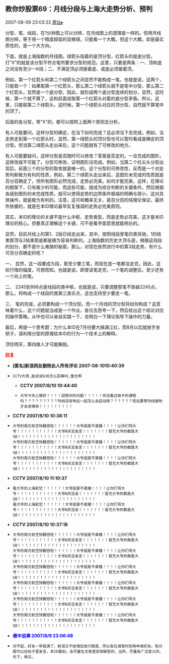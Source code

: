 ## 教你炒股票69：月线分段与上海大走势分析、预判
2007-08-09 23:03:22
[原址▸](http://www.fxgan.com/chan_time/2007_07_12/590.htm)



 分型、笔、线段，在1分钟图上可以分辨，在月线图上的道理是一样的。但用月线图分辨，等于用一个精度超低的显微镜，只能看一个大概，但这个大概，却是最实质性的，是一个大方向。
 
 下面，就是上海指数的月线图。绿箭头指着的是顶分型，红箭头的是底分型。打“X”的就是该分型不符合笔所要求分型的规范。这里，只要是两条：一、顶和底之间没有至少一K线；二、不满足顶必须接着底、或底必须接着顶。
 
 
 
 
 
 例如，第一个红箭头和第二个绿箭头之间显然不能构成一笔，也就是说，这两个，只能取一个：如果取第一个红箭头，那么第二个绿箭头就不是笔中分型，那么第二个红箭头，显然是一个底分型，因此，就形成两个底分型连续的划分，显然，这时候，第一个就不算了，这和前面说取第一个红箭头对着的底分型矛盾。所以，这里，只能取第二个绿箭头，这时候，第一个绿箭头对应的顶分型，自然就不算笔中的顶了。
 
 后面的各分型，带“X”的，都可以按照上面两个原则去分析。
 
 有人可能要问，这样分型的确定，在当下如何完成？这必须当下去完成。例如，当走势走到第一个红箭头时，显然，第一绿箭头的顶分型也可以暂时看成是确定的顶分型。但当第二绿箭头走出来后，这个问题就有了可修改的地方。
 
 有人可能要疑问，这样分型是否随时可以修改？答案是否定的。一旦完成的图形，这修改就不可能了。分型可修改，证明图形没完成。例如，当第二个红尖头分型出现后，前面三个的分型的取舍就是唯一的。这个分型的可修改性，反而是一个对走势判断极为有利的性质，例如，第二个绿箭头走出来后，这图形未完成的性质就是百分百确定了，但所有图形必然完成，走势必完美。如何才能完美，这样，在理论的框架下，只有极少的可能，而这些可能，就成为综合判断的关键条件。然后根据各级别图形的未完成性质，就可以使得走势的边界条件极端的明确与狭小，这对具体操作，就是极为有利的。注意，这可和概率无关，是百分百的纯理论保证，最终所依据的，就是在本ID理论最早反复强调的走势必完美原则。
 
 其实，本ID的理论的关键不是什么中枢、走势类型，而是走势必完美，这才是本ID理论的核心。但要真正理解这个关键，可不是看字面意思就能明白的。
 
 显然，目前月线上的第1、2段已经走出来，其中，按照线段里笔的类背驰，1的结束那顶与2结束那底都是极为容易判断的。上海指数的历史大顶与底，根据这线段的划分，都不是什么难搞的秘密。那么，对现在依然进行中的第3段走势，有什么可百分百确定的呢？
 
 一、 显然，这一段要成为段，那至少要三笔，而现在连一笔都没走完，因此，这轮行情的幅度，可想而知。也就是说，即使该笔走完，一个笔的调整后，至少还有一个向上的笔。
 
 二、 2245到998点是线段的类中枢，也就是说，只要调整那笔不跌破2245点，那么，将构成一个线段的类第三类买点，这也支持至少要走一笔。
 
 三、 笔的完成，必须要构成一个顶分型。而一个月线的顶分型将如何构成？这意味着什么，这个问题就当成是一个作业，各位去思考一下，然后给出这个结论对应的操作策略。从中也可以亲自实践一下，去明白一下理论指导下操作的力量。
 
 最后，再提一个思考题：为什么本ID在7月份要大搞满江红，而8月以后就放手坐轿子，请利用分型的原理给本ID的行为一个技术上的解释。
 
 
 顶住明天，第四拨人才可能解脱。





<font color='red'>**回复**</font>


- **[匿名]新浪网友删除此人所有评论 2007-08-1010:40:39**
- ```
  CCTV大哥,能说说636怎么回事吗,重仓啊
  ```
   - **CCTV 2007/8/10 10:44:40**
   - ```
     大爷今天心情好！！！！回答你的问题！！！！！你没看过妹子的课程吗？？？？？？？？？均线没有吻在一起怎么会启动呀？？？？？？现在要等均线接吻才会发情呀！！！！！！！！！
     ```
- **CCTV 2007/8/10 10:38:11**
- ```
  大爷的南方航空快翻倍啦！！！！！！大爷就是不直播！！！！让你们骂大爷！！！！！！！！！！！大爷N天没发言！！！！！！！冒充大爷的都是大SB！！！！！！！！！！！！！！！！！！！！！
  大爷的南方航空快翻倍啦！！！！！！大爷就是不直播！！！！让你们骂大爷！！！！！！！！！！！大爷N天没发言！！！！！！！冒充大爷的都是大SB！！！！！！！！！！！！！！！！！！！！！
  大爷的南方航空快翻倍啦！！！！！！大爷就是不直播！！！！让你们骂大爷！！！！！！！！！！！大爷N天没发言！！！！！！！冒充大爷的都是大SB！！！！！！！！！！！！！！！！！！！！！
  ```
- **CCTV 2007/8/10 11:10:37**
- ```
  看大爷的上海航空！！！！！！大爷就是不直播！！！！让你们骂大爷！！！！！！！！！！！大爷N天没发！！！！！！！冒充大爷的都是大SB！！！！！！！！！！！！！！！！！！！！！
  看大爷的上海航空！！！！！！大爷就是不直播！！！！让你们骂大爷！！！！！！！！！！！大爷N天没发！！！！！！！冒充大爷的都是大SB！！！！！！！！！！！！！！！！！！！！！
  ```
- **CCTV 2007/8/10 10:37:18**
- ```
  大爷的南方航空快翻倍啦！！！！！！大爷就是不直播！！！！让你们骂大爷！！！！！！！！！！！大爷N天没发言！！！！！！！冒充大爷的都是大SB！！！！！！！！！！！！！！！！！！！！！
  大爷的南方航空快翻倍啦！！！！！！大爷就是不直播！！！！让你们骂大爷！！！！！！！！！！！大爷N天没发言！！！！！！！冒充大爷的都是大SB！！！！！！！！！！！！！！！！！！！！！
  大爷的南方航空快翻倍啦！！！！！！大爷就是不直播！！！！让你们骂大爷！！！！！！！！！！！大爷N天没发言！！！！！！！冒充大爷的都是大SB！！！！！！！！！！！！！！！！！！！！！
  大爷的南方航空快翻倍啦！！！！！！大爷就是不直播！！！！让你们骂大爷！！！！！！！！！！！大爷N天没发言！！！！！！！冒充大爷的都是大SB！！！！！！！！！！！！！！！！！！！！！
  大爷的南方航空快翻倍啦！！！！！！大爷就是不直播！！！！让你们骂大爷！！！！！！！！！！！大爷N天没发言！！！！！！！冒充大爷的都是大SB！！！！！！！！！！！！！！！！！！！！！
  大爷的南方航空快翻倍啦！！！！！！大爷就是不直播！！！！让你们骂大爷！！！！！！！！！！！大爷N天没发言！！！！！！！冒充大爷的都是大SB！！！！！！！！！！！！！！！！！！！！！
  ```
- <font color='blue'>**缠中说禅 2007/8/9 23:06:48**</font>
- ```
  对不起，好友一早就满了，新浪又不给增加发行额度，所以各位请暂时别再申请好友。有问题可以在帖子里发言，本ID看到，会尽量在文章里安排解答的，当然，尽量有广泛意义的。
  先下，再见。
  ```
